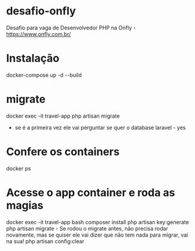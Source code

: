 # desafio-onfly
Desafio para vaga de Desenvolvedor PHP na Onfly - https://www.onfly.com.br/

# Instalação
docker-compose up -d --build

# migrate
docker exec -it travel-app php artisan migrate
- se é a primeira vez ele vai perguntar se quer o database laravel - yes

# Confere os containers
docker ps

# Acesse o app container e roda as magias
docker exec -it travel-app bash
composer install
php artisan key:generate
php artisan migrate - Se rodou o migrate antes, não precisa rodar novamente, mas se quiser ele vai dizer que não tem nada para migrar, vai na sua!
php artisan config:clear


